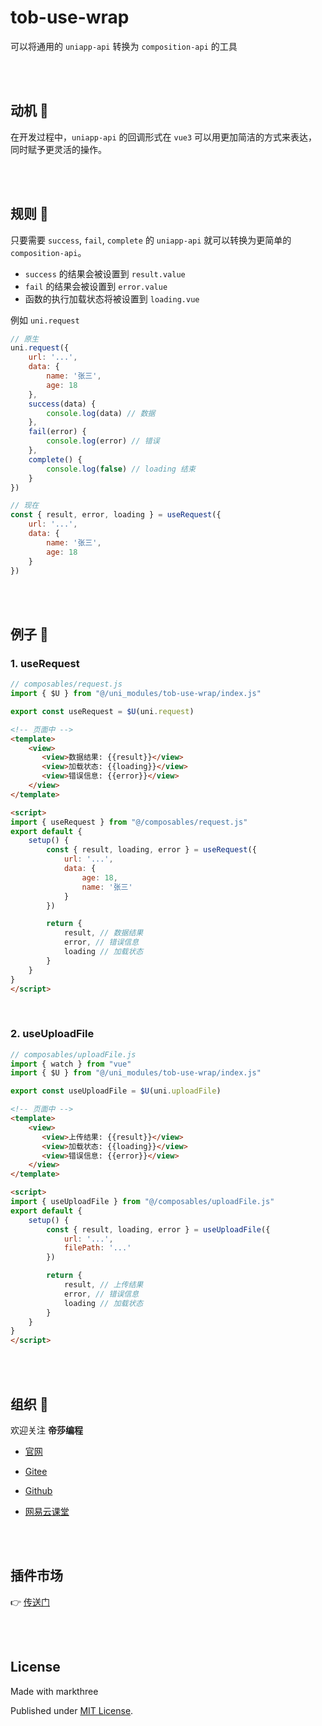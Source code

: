 # tob-use-wrap

可以将通用的 `uniapp-api` 转换为 `composition-api` 的工具

<br />
<br />

## 动机 🐗

在开发过程中，`uniapp-api` 的回调形式在 `vue3` 可以用更加简洁的方式来表达，同时赋予更灵活的操作。


<br />
<br />

## 规则 🦕

只要需要 `success`, `fail`, `complete` 的 `uniapp-api` 就可以转换为更简单的 `composition-api`。

- `success` 的结果会被设置到 `result.value`  
- `fail` 的结果会被设置到 `error.value`
- 函数的执行加载状态将被设置到 `loading.vue` 

例如 `uni.request`
```js
// 原生
uni.request({
    url: '...',
    data: {
        name: '张三',
        age: 18
    },
    success(data) {
        console.log(data) // 数据
    },
    fail(error) {
        console.log(error) // 错误
    },
    complete() {
        console.log(false) // loading 结束
    }
})

// 现在
const { result, error, loading } = useRequest({
    url: '...',
    data: {
        name: '张三',
        age: 18
    }
})
```

<br />
<br />

## 例子 🐸

### 1. useRequest

```js
// composables/request.js
import { $U } from "@/uni_modules/tob-use-wrap/index.js"

export const useRequest = $U(uni.request)
``` 

```html
<!-- 页面中 -->
<template>
    <view>
       <view>数据结果: {{result}}</view>
       <view>加载状态: {{loading}}</view>
       <view>错误信息: {{error}}</view>
    </view>
</template>

<script>
import { useRequest } from "@/composables/request.js"
export default {
    setup() {
        const { result, loading, error } = useRequest({
            url: '...',
            data: {
                age: 18,
                name: '张三'
            }
        })

        return {
            result, // 数据结果
            error, // 错误信息
            loading // 加载状态
        }
    }
}
</script>
```

<br />

### 2. useUploadFile

```js
// composables/uploadFile.js
import { watch } from "vue"
import { $U } from "@/uni_modules/tob-use-wrap/index.js"

export const useUploadFile = $U(uni.uploadFile)
``` 

```html
<!-- 页面中 -->
<template>
    <view>
       <view>上传结果: {{result}}</view>
       <view>加载状态: {{loading}}</view>
       <view>错误信息: {{error}}</view>
    </view>
</template>

<script>
import { useUploadFile } from "@/composables/uploadFile.js"
export default {
    setup() {
        const { result, loading, error } = useUploadFile({
            url: '...',
            filePath: '...'
        })

        return {
            result, // 上传结果
            error, // 错误信息
            loading // 加载状态
        }
    }
}
</script>
```

<br />
<br />

## 组织 🦔

欢迎关注 **帝莎编程**
- [官网](http://dishaxy.dishait.cn/)
- [Gitee](https://gitee.com/dishait)

- [Github](https://github.com/dishait)

- [网易云课堂](https://study.163.com/provider/480000001892585/index.htm?share=2&shareId=480000001892585)

<br />
<br />


## 插件市场

👉 [传送门](https://ext.dcloud.net.cn/plugin?id=7318)

<br />
<br />

## License

Made with markthree

Published under [MIT License](./LICENSE).

<br />
